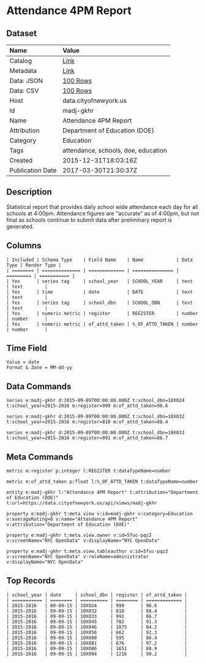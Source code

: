 # Attendance 4PM Report

## Dataset

| Name | Value |
| :--- | :---- |
| Catalog | [Link](https://catalog.data.gov/dataset/attendance-4pm-report) |
| Metadata | [Link](https://data.cityofnewyork.us/api/views/madj-gkhr) |
| Data: JSON | [100 Rows](https://data.cityofnewyork.us/api/views/madj-gkhr/rows.json?max_rows=100) |
| Data: CSV | [100 Rows](https://data.cityofnewyork.us/api/views/madj-gkhr/rows.csv?max_rows=100) |
| Host | data.cityofnewyork.us |
| Id | madj-gkhr |
| Name | Attendance 4PM Report |
| Attribution | Department of Education (DOE) |
| Category | Education |
| Tags | attendance, schools, doe, education |
| Created | 2015-12-31T18:03:16Z |
| Publication Date | 2017-03-30T21:30:37Z |

## Description

Statistical report that provides daily school wide attendance each day for all schools at 4:00pm. Attendance figures are "accurate" as of 4:00pm, but not final as schools continue to submit data after preliminary report is generated.

## Columns

```ls
| Included | Schema Type    | Field Name    | Name            | Data Type | Render Type |
| ======== | ============== | ============= | =============== | ========= | =========== |
| Yes      | series tag     | school_year   | SCHOOL_YEAR     | text      | text        |
| Yes      | time           | date          | DATE            | text      | text        |
| Yes      | series tag     | school_dbn    | SCHOOL_DBN      | text      | text        |
| Yes      | numeric metric | register      | REGISTER        | number    | number      |
| Yes      | numeric metric | of_attd_taken | %_OF_ATTD_TAKEN | number    | number      |
```

## Time Field

```ls
Value = date
Format & Zone = MM-dd-yy
```

## Data Commands

```ls
series e:madj-gkhr d:2015-09-09T00:00:00.000Z t:school_dbn=10X024 t:school_year=2015-2016 m:register=999 m:of_attd_taken=96.6

series e:madj-gkhr d:2015-09-09T00:00:00.000Z t:school_dbn=10X032 t:school_year=2015-2016 m:register=810 m:of_attd_taken=88.4

series e:madj-gkhr d:2015-09-09T00:00:00.000Z t:school_dbn=10X033 t:school_year=2015-2016 m:register=991 m:of_attd_taken=86.7
```

## Meta Commands

```ls
metric m:register p:integer l:REGISTER t:dataTypeName=number

metric m:of_attd_taken p:float l:%_OF_ATTD_TAKEN t:dataTypeName=number

entity e:madj-gkhr l:"Attendance 4PM Report" t:attribution="Department of Education (DOE)" t:url=https://data.cityofnewyork.us/api/views/madj-gkhr

property e:madj-gkhr t:meta.view v:id=madj-gkhr v:category=Education v:averageRating=0 v:name="Attendance 4PM Report" v:attribution="Department of Education (DOE)"

property e:madj-gkhr t:meta.view.owner v:id=5fuc-pqz2 v:screenName="NYC OpenData" v:displayName="NYC OpenData"

property e:madj-gkhr t:meta.view.tableauthor v:id=5fuc-pqz2 v:screenName="NYC OpenData" v:roleName=administrator v:displayName="NYC OpenData"
```

## Top Records

```ls
| school_year | date     | school_dbn | register | of_attd_taken | 
| =========== | ======== | ========== | ======== | ============= | 
| 2015-2016   | 09-09-15 | 10X024     | 999      | 96.6          | 
| 2015-2016   | 09-09-15 | 10X032     | 810      | 88.4          | 
| 2015-2016   | 09-09-15 | 10X033     | 991      | 86.7          | 
| 2015-2016   | 09-09-15 | 10X045     | 702      | 91.3          | 
| 2015-2016   | 09-09-15 | 10X046     | 1075     | 84.2          | 
| 2015-2016   | 09-09-15 | 10X056     | 662      | 92.3          | 
| 2015-2016   | 09-09-15 | 10X080     | 595      | 86.4          | 
| 2015-2016   | 09-09-15 | 10X081     | 676      | 97.2          | 
| 2015-2016   | 09-09-15 | 10X086     | 1651     | 88.9          | 
| 2015-2016   | 09-09-15 | 10X094     | 1216     | 90.2          | 
```